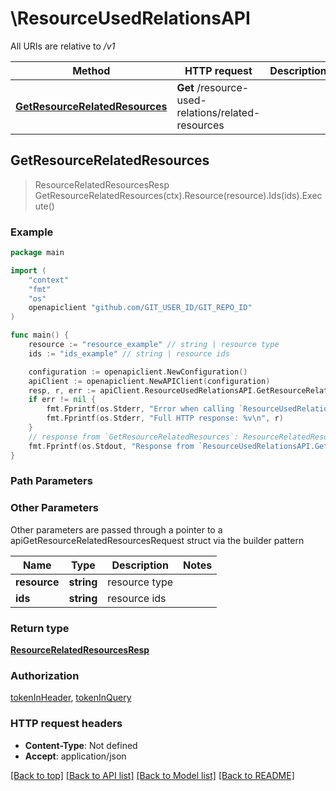 # \ResourceUsedRelationsAPI

All URIs are relative to */v1*

Method | HTTP request | Description
------------- | ------------- | -------------
[**GetResourceRelatedResources**](ResourceUsedRelationsAPI.md#GetResourceRelatedResources) | **Get** /resource-used-relations/related-resources | 



## GetResourceRelatedResources

> ResourceRelatedResourcesResp GetResourceRelatedResources(ctx).Resource(resource).Ids(ids).Execute()





### Example

```go
package main

import (
	"context"
	"fmt"
	"os"
	openapiclient "github.com/GIT_USER_ID/GIT_REPO_ID"
)

func main() {
	resource := "resource_example" // string | resource type
	ids := "ids_example" // string | resource ids

	configuration := openapiclient.NewConfiguration()
	apiClient := openapiclient.NewAPIClient(configuration)
	resp, r, err := apiClient.ResourceUsedRelationsAPI.GetResourceRelatedResources(context.Background()).Resource(resource).Ids(ids).Execute()
	if err != nil {
		fmt.Fprintf(os.Stderr, "Error when calling `ResourceUsedRelationsAPI.GetResourceRelatedResources``: %v\n", err)
		fmt.Fprintf(os.Stderr, "Full HTTP response: %v\n", r)
	}
	// response from `GetResourceRelatedResources`: ResourceRelatedResourcesResp
	fmt.Fprintf(os.Stdout, "Response from `ResourceUsedRelationsAPI.GetResourceRelatedResources`: %v\n", resp)
}
```

### Path Parameters



### Other Parameters

Other parameters are passed through a pointer to a apiGetResourceRelatedResourcesRequest struct via the builder pattern


Name | Type | Description  | Notes
------------- | ------------- | ------------- | -------------
 **resource** | **string** | resource type | 
 **ids** | **string** | resource ids | 

### Return type

[**ResourceRelatedResourcesResp**](ResourceRelatedResourcesResp.md)

### Authorization

[tokenInHeader](../README.md#tokenInHeader), [tokenInQuery](../README.md#tokenInQuery)

### HTTP request headers

- **Content-Type**: Not defined
- **Accept**: application/json

[[Back to top]](#) [[Back to API list]](../README.md#documentation-for-api-endpoints)
[[Back to Model list]](../README.md#documentation-for-models)
[[Back to README]](../README.md)

